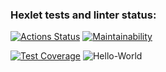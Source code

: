 ### Hexlet tests and linter status:
[![Actions Status](https://github.com/prStudentka/python-project-50/workflows/hexlet-check/badge.svg)](https://github.com/prStudentka/python-project-50/actions)
[![Maintainability](https://api.codeclimate.com/v1/badges/a9ba16b365ab9dae50b6/maintainability)](https://codeclimate.com/github/prStudentka/python-project-50/maintainability)

[![Test Coverage](https://api.codeclimate.com/v1/badges/a9ba16b365ab9dae50b6/test_coverage)](https://codeclimate.com/github/prStudentka/python-project-50/test_coverage)
![Hello-World](https://github.com/prStudentka/python-project-50/workflows/hello-world.yml/badge.svg)
